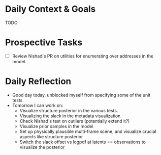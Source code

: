 # Daily Context & Goals

TODO

# Prospective Tasks

* [ ] Review Nishad's PR on utilities for enumerating over addresses in the
      model.


# Daily Reflection

* Good day today, unblocked myself from specifying some of the unit tests.
* Tomorrow I can work on:
    * Visualize structure posterior in the various tests.
    * Visualizing the slack in the metadata visualization.
    * Check Nishad's test on outliers (potentially extend it?)
    * Visualize prior samples in the model
    * Set up physically plausible multi-frame scene, and visualize crucial
      aspects like structure posterior
    * Switch the slack offset vs logpdf at latents == observations to visualize
      the posterior
